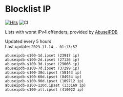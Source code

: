 # Blocklist IP

[![Hits](https://hits.seeyoufarm.com/api/count/incr/badge.svg?url=https%3A%2F%2Fgithub.com%2Fborestad%2Fblocklist-ip%2F&count_bg=%2379C83D&title_bg=%23555555&icon=&icon_color=%23E7E7E7&title=hits&edge_flat=false)](https://hits.seeyoufarm.com)  ![CI](https://img.shields.io/github/workflow/status/borestad/blocklist-ip/CI?style=flat-square)

Lists with worst IPv4 offenders, provided by [AbuseIPDB](https://www.abuseipdb.com/)

<!-- FOOTER-PLACEHOLDER -->
Updated every 5 hours<br>
Last update: `2023-11-14 - 01:13:57`
```
abuseipdb-s100-1d.ipset (23917 ip)
abuseipdb-s100-2d.ipset (27126 ip)
abuseipdb-s100-3d.ipset (29066 ip)
abuseipdb-s100-7d.ipset (37299 ip)
abuseipdb-s100-30d.ipset (58143 ip)
abuseipdb-s100-60d.ipset (84934 ip)
abuseipdb-s100-90d.ipset (109712 ip)
abuseipdb-s100-120d.ipset (133169 ip)
abuseipdb-s100-all.ipset (410022 ip)
```
